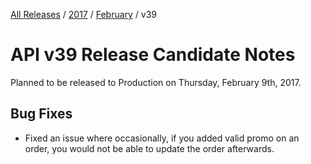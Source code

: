 [All Releases](../../README.md) / [2017](../README.md) / [February](README.md) / v39
# API v39 Release Candidate Notes 

Planned to be released to Production on Thursday, February 9th, 2017. 

## Bug Fixes
- Fixed an issue where occasionally, if you added valid promo on an order, you would not be able to update the order afterwards.


